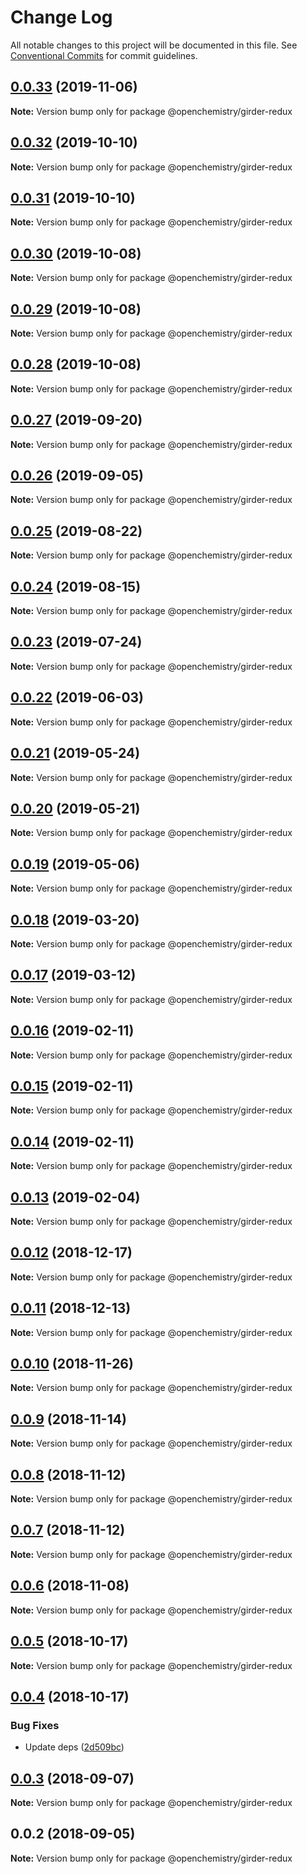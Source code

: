 # Change Log

All notable changes to this project will be documented in this file.
See [Conventional Commits](https://conventionalcommits.org) for commit guidelines.

## [0.0.33](https://github.com/OpenChemistry/oc-web-components/compare/@openchemistry/girder-redux@0.0.32...@openchemistry/girder-redux@0.0.33) (2019-11-06)

**Note:** Version bump only for package @openchemistry/girder-redux





## [0.0.32](https://github.com/OpenChemistry/oc-web-components/compare/@openchemistry/girder-redux@0.0.31...@openchemistry/girder-redux@0.0.32) (2019-10-10)

**Note:** Version bump only for package @openchemistry/girder-redux





## [0.0.31](https://github.com/OpenChemistry/oc-web-components/compare/@openchemistry/girder-redux@0.0.30...@openchemistry/girder-redux@0.0.31) (2019-10-10)

**Note:** Version bump only for package @openchemistry/girder-redux





## [0.0.30](https://github.com/OpenChemistry/oc-web-components/compare/@openchemistry/girder-redux@0.0.29...@openchemistry/girder-redux@0.0.30) (2019-10-08)

**Note:** Version bump only for package @openchemistry/girder-redux





## [0.0.29](https://github.com/OpenChemistry/oc-web-components/compare/@openchemistry/girder-redux@0.0.28...@openchemistry/girder-redux@0.0.29) (2019-10-08)

**Note:** Version bump only for package @openchemistry/girder-redux





## [0.0.28](https://github.com/OpenChemistry/oc-web-components/compare/@openchemistry/girder-redux@0.0.27...@openchemistry/girder-redux@0.0.28) (2019-10-08)

**Note:** Version bump only for package @openchemistry/girder-redux





## [0.0.27](https://github.com/OpenChemistry/oc-web-components/compare/@openchemistry/girder-redux@0.0.26...@openchemistry/girder-redux@0.0.27) (2019-09-20)

**Note:** Version bump only for package @openchemistry/girder-redux





## [0.0.26](https://github.com/OpenChemistry/oc-web-components/compare/@openchemistry/girder-redux@0.0.25...@openchemistry/girder-redux@0.0.26) (2019-09-05)

**Note:** Version bump only for package @openchemistry/girder-redux





## [0.0.25](https://github.com/OpenChemistry/oc-web-components/compare/@openchemistry/girder-redux@0.0.24...@openchemistry/girder-redux@0.0.25) (2019-08-22)

**Note:** Version bump only for package @openchemistry/girder-redux





## [0.0.24](https://github.com/OpenChemistry/oc-web-components/compare/@openchemistry/girder-redux@0.0.23...@openchemistry/girder-redux@0.0.24) (2019-08-15)

**Note:** Version bump only for package @openchemistry/girder-redux





## [0.0.23](https://github.com/OpenChemistry/oc-web-components/compare/@openchemistry/girder-redux@0.0.22...@openchemistry/girder-redux@0.0.23) (2019-07-24)

**Note:** Version bump only for package @openchemistry/girder-redux





## [0.0.22](https://github.com/OpenChemistry/oc-web-components/compare/@openchemistry/girder-redux@0.0.21...@openchemistry/girder-redux@0.0.22) (2019-06-03)

**Note:** Version bump only for package @openchemistry/girder-redux





## [0.0.21](https://github.com/OpenChemistry/oc-web-components/compare/@openchemistry/girder-redux@0.0.20...@openchemistry/girder-redux@0.0.21) (2019-05-24)

**Note:** Version bump only for package @openchemistry/girder-redux





## [0.0.20](https://github.com/OpenChemistry/oc-web-components/compare/@openchemistry/girder-redux@0.0.19...@openchemistry/girder-redux@0.0.20) (2019-05-21)

**Note:** Version bump only for package @openchemistry/girder-redux





## [0.0.19](https://github.com/OpenChemistry/oc-web-components/compare/@openchemistry/girder-redux@0.0.18...@openchemistry/girder-redux@0.0.19) (2019-05-06)

**Note:** Version bump only for package @openchemistry/girder-redux





## [0.0.18](https://github.com/OpenChemistry/oc-web-components/compare/@openchemistry/girder-redux@0.0.17...@openchemistry/girder-redux@0.0.18) (2019-03-20)

**Note:** Version bump only for package @openchemistry/girder-redux





## [0.0.17](https://github.com/OpenChemistry/oc-web-components/compare/@openchemistry/girder-redux@0.0.16...@openchemistry/girder-redux@0.0.17) (2019-03-12)

**Note:** Version bump only for package @openchemistry/girder-redux





## [0.0.16](https://github.com/OpenChemistry/oc-web-components/compare/@openchemistry/girder-redux@0.0.15...@openchemistry/girder-redux@0.0.16) (2019-02-11)

**Note:** Version bump only for package @openchemistry/girder-redux





## [0.0.15](https://github.com/OpenChemistry/oc-web-components/compare/@openchemistry/girder-redux@0.0.14...@openchemistry/girder-redux@0.0.15) (2019-02-11)

**Note:** Version bump only for package @openchemistry/girder-redux





## [0.0.14](https://github.com/OpenChemistry/oc-web-components/compare/@openchemistry/girder-redux@0.0.13...@openchemistry/girder-redux@0.0.14) (2019-02-11)

**Note:** Version bump only for package @openchemistry/girder-redux





## [0.0.13](https://github.com/OpenChemistry/oc-web-components/compare/@openchemistry/girder-redux@0.0.12...@openchemistry/girder-redux@0.0.13) (2019-02-04)

**Note:** Version bump only for package @openchemistry/girder-redux





## [0.0.12](https://github.com/OpenChemistry/oc-web-components/compare/@openchemistry/girder-redux@0.0.11...@openchemistry/girder-redux@0.0.12) (2018-12-17)

**Note:** Version bump only for package @openchemistry/girder-redux





## [0.0.11](https://github.com/OpenChemistry/oc-web-components/compare/@openchemistry/girder-redux@0.0.10...@openchemistry/girder-redux@0.0.11) (2018-12-13)

**Note:** Version bump only for package @openchemistry/girder-redux





## [0.0.10](https://github.com/OpenChemistry/oc-web-components/compare/@openchemistry/girder-redux@0.0.9...@openchemistry/girder-redux@0.0.10) (2018-11-26)

**Note:** Version bump only for package @openchemistry/girder-redux





## [0.0.9](https://github.com/OpenChemistry/oc-web-components/compare/@openchemistry/girder-redux@0.0.8...@openchemistry/girder-redux@0.0.9) (2018-11-14)

**Note:** Version bump only for package @openchemistry/girder-redux





## [0.0.8](https://github.com/OpenChemistry/oc-web-components/compare/@openchemistry/girder-redux@0.0.7...@openchemistry/girder-redux@0.0.8) (2018-11-12)

**Note:** Version bump only for package @openchemistry/girder-redux





## [0.0.7](https://github.com/OpenChemistry/oc-web-components/compare/@openchemistry/girder-redux@0.0.6...@openchemistry/girder-redux@0.0.7) (2018-11-12)

**Note:** Version bump only for package @openchemistry/girder-redux





## [0.0.6](https://github.com/OpenChemistry/oc-web-components/compare/@openchemistry/girder-redux@0.0.5...@openchemistry/girder-redux@0.0.6) (2018-11-08)

**Note:** Version bump only for package @openchemistry/girder-redux





## [0.0.5](https://github.com/OpenChemistry/oc-web-components/compare/@openchemistry/girder-redux@0.0.4...@openchemistry/girder-redux@0.0.5) (2018-10-17)

**Note:** Version bump only for package @openchemistry/girder-redux





## [0.0.4](https://github.com/OpenChemistry/oc-web-components/compare/@openchemistry/girder-redux@0.0.3...@openchemistry/girder-redux@0.0.4) (2018-10-17)


### Bug Fixes

* Update deps ([2d509bc](https://github.com/OpenChemistry/oc-web-components/commit/2d509bc))





<a name="0.0.3"></a>
## [0.0.3](https://github.com/OpenChemistry/oc-web-components/compare/@openchemistry/girder-redux@0.0.2...@openchemistry/girder-redux@0.0.3) (2018-09-07)




**Note:** Version bump only for package @openchemistry/girder-redux

<a name="0.0.2"></a>
## 0.0.2 (2018-09-05)




**Note:** Version bump only for package @openchemistry/girder-redux
